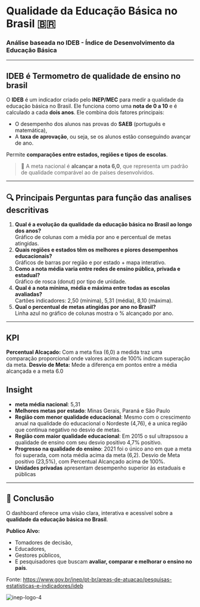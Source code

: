 # Qualidade da Educação Básica no Brasil 🇧🇷

### Análise baseada no IDEB - Índice de Desenvolvimento da Educação Básica

---
## IDEB é Termometro de qualidade de ensino no brasil

O **IDEB** é um indicador criado pelo **INEP/MEC** para medir a qualidade da educação básica no Brasil. Ele funciona como uma **nota de 0 a 10** e é calculado a cada **dois anos**.
Ele combina dois fatores principais:
- O desempenho dos alunos nas provas do **SAEB** (português e matemática),
- A **taxa de aprovação**, ou seja, se os alunos estão conseguindo avançar de ano.

Permite **comparações entre estados, regiões e tipos de escolas**.

> 🎯 A meta nacional é **alcançar a nota 6,0**, que representa um padrão de qualidade comparável ao de países desenvolvidos.

---

## 🔍 Principais Perguntas para função das analises descritivas

1. **Qual é a evolução da qualidade da educação básica no Brasil ao longo dos anos?**  
    Gráfico de colunas com a média por ano e percentual de metas atingidas.
2. **Quais regiões e estados têm os melhores e piores desempenhos educacionais?**  
    Gráficos de barras por região e por estado + mapa interativo.
3. **Como a nota média varia entre redes de ensino pública, privada e estadual?**  
    Gráfico de rosca (donut) por tipo de unidade.
4. **Qual é a nota mínima, média e máxima entre todas as escolas avaliadas?**  
    Cartões indicadores: 2,50 (mínima), 5,31 (média), 8,10 (máxima).
5. **Qual o percentual de metas atingidas por ano no Brasil?**  
    Linha azul no gráfico de colunas mostra o % alcançado por ano.

---

 ## KPI
 **Percentual Alcaçado:** Com a meta fixa (6,0) a medida traz uma comparação proporcional onde valores acima de 100% indicam superação da meta.
  **Desvio de Meta:** Mede a diferença em pontos entre a média alcançada e a meta 6.0

## Insight

-  **meta média nacional**: 5,31
-  **Melhores metas por estado**: Minas Gerais, Paraná e São Paulo
-  **Região com  menor qualidade educacional**: Mesmo com o crescimento anual na qualidade do educacional o Nordeste (4,76), é a unica região que continua negativo no desvio de metas.
-  **Região com  maior qualidade educacional**: Em 2015 o sul ultrapssou a qualidade de ensino com seu desvio positivo 4,7% positivo.
-  **Progresso na qualidade do ensino**: 2021 foi o único ano em que a meta foi superada, com nota média acima da meta (6,2). Desvio de Meta positivo (23,5%), com Percentual Alcançado acima de 100%.
-  **Unidades privadas** apresentam desempenho superior às estaduais e públicas

---

## 📌 Conclusão

O dashboard oferece uma visão clara, interativa e acessível sobre a **qualidade da educação básica no Brasil**.

**Publico Alvo:**

- Tomadores de decisão,
- Educadores,
- Gestores públicos,
- E pesquisadores que buscam **avaliar, comparar e melhorar o ensino no país**.

Fonte: https://www.gov.br/inep/pt-br/areas-de-atuacao/pesquisas-estatisticas-e-indicadores/ideb

![inep-logo-4](https://github.com/user-attachments/assets/39ec4add-443a-4f54-9a2f-f7d157e6c78a)
